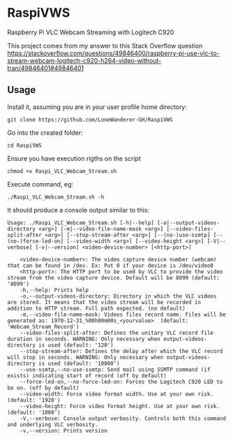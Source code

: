 # RaspiVWS
Raspberry Pi VLC Webcam Streaming with Logitech C920

This project comes from my answer to this Stack Overflow question
https://stackoverflow.com/questions/49846400/raspberry-pi-use-vlc-to-stream-webcam-logitech-c920-h264-video-without-tran/49846401#49846401

## Usage

Install it, assuming you are in your user profile home directory:

```git clone https://github.com/LoneWanderer-GH/RaspiVWS```

Go into the created folder:

```cd RaspiVWS```

Ensure you have execution rigths on the script

```chmod +x Raspi_VLC_Webcam_Stream.sh```

Execute command, eg:

```./Raspi_VLC_Webcam_Stream.sh -h```

It should produce a console output similar to this:

```
Usage: ./Raspi_VLC_Webcam_Stream.sh [-h|--help] [-o|--output-videos-directory <arg>] [-m|--video-file-name-mask <arg>] [--video-files-split-after <arg>] [--stop-stream-after <arg>] [--(no-)use-ssmtp] [--(no-)force-led-on] [--video-width <arg>] [--video-height <arg>] [-V|--verbose] [-v|--version] <video-device-number> [<http-port>]

	<video-device-number>: The video capture device number (webcam) that can be found in /dev. Ex: Put 0 if your device is /dev/video0
	<http-port>: The HTTP port to be used by VLC to provide the video stream from the video capture device. Default will be 8099 (default: '8099')
	-h,--help: Prints help
	-o,--output-videos-directory: Directory in which the VLC videos are stored. It means that the video stream will be recorded in addition to HTTP stream. Full path expected. (no default)
	-m,--video-file-name-mask: Videos files record name. Files will be generated as: 1970-12-31_%00h00m00s_<yourvalue>  (default: 'Webcam_Stream_Record')
	--video-files-split-after: Defines the unitary VLC record file duration in seconds. WARNING: Only necessary when output-videos-directory is used (default: '120')
	--stop-stream-after: Defines the delay after which the VLC record will stop in seconds. WARNING: Only necessary when output-videos-directory is used (default: '10800')
	--use-ssmtp,--no-use-ssmtp: Send mail using SSMTP command (if exists) indicating start of record (off by default)
	--force-led-on,--no-force-led-on: Forces the Logitech C920 LED to be on. (off by default)
	--video-width: Force video format width. Use at your own risk. (default: '1920')
	--video-height: Force video format height. Use at your own risk. (default: '1080')
	-V,--verbose: Console output verbosity. Controls both this command and underlying VLC verbosity.
	-v,--version: Prints version
  ```
